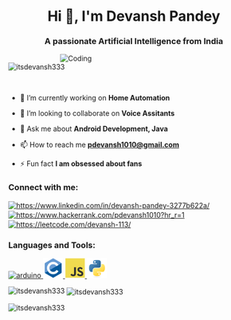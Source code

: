 <h1 align="center">Hi 👋, I'm Devansh Pandey</h1>
<h3 align="center">A passionate Artificial Intelligence from India</h3>
<img align="right" alt="Coding" width="400" src="https://th.bing.com/th/id/R.43ff82f293e15c588e77f32ee4020408?rik=3aWpATw7UuL%2bmg&riu=http%3a%2f%2fgifimage.net%2fwp-content%2fuploads%2f2017%2f10%2fhacker-gif-animation-8.gif&ehk=oqcEm1ZTHaFjyqpMUagb3nNbrWj9PqVs2yc9aYhTa2I%3d&risl=&pid=ImgRaw&r=0">

<p align="left"> <img src="https://komarev.com/ghpvc/?username=itsdevansh333&label=Profile%20views&color=0e75b6&style=flat" alt="itsdevansh333" /> </p>

<p align="left"> <a href="https://twitter.com/" target="blank"><img src="https://img.shields.io/twitter/follow/?logo=twitter&style=for-the-badge" alt="" /></a> </p>

- 🔭 I’m currently working on **Home Automation**

- 👯 I’m looking to collaborate on **Voice Assitants**

- 💬 Ask me about **Android Development, Java**

- 📫 How to reach me **pdevansh1010@gmail.com**

- ⚡ Fun fact **I am obsessed about fans**

<h3 align="left">Connect with me:</h3>
<p align="left">
<a href="https://linkedin.com/in/https://www.linkedin.com/in/devansh-pandey-3277b622a/" target="blank"><img align="center" src="https://raw.githubusercontent.com/rahuldkjain/github-profile-readme-generator/master/src/images/icons/Social/linked-in-alt.svg" alt="https://www.linkedin.com/in/devansh-pandey-3277b622a/" height="30" width="40" /></a>
<a href="https://www.hackerrank.com/https://www.hackerrank.com/pdevansh1010?hr_r=1" target="blank"><img align="center" src="https://raw.githubusercontent.com/rahuldkjain/github-profile-readme-generator/master/src/images/icons/Social/hackerrank.svg" alt="https://www.hackerrank.com/pdevansh1010?hr_r=1" height="30" width="40" /></a>
<a href="https://www.leetcode.com/https://leetcode.com/devansh-113/" target="blank"><img align="center" src="https://raw.githubusercontent.com/rahuldkjain/github-profile-readme-generator/master/src/images/icons/Social/leet-code.svg" alt="https://leetcode.com/devansh-113/" height="30" width="40" /></a>
</p>

<h3 align="left">Languages and Tools:</h3>
<p align="left"> <a href="https://www.arduino.cc/" target="_blank" rel="noreferrer"> <img src="https://cdn.worldvectorlogo.com/logos/arduino-1.svg" alt="arduino" width="40" height="40"/> </a> <a href="https://www.cprogramming.com/" target="_blank" rel="noreferrer"> <img src="https://raw.githubusercontent.com/devicons/devicon/master/icons/c/c-original.svg" alt="c" width="40" height="40"/> </a> <a href="https://developer.mozilla.org/en-US/docs/Web/JavaScript" target="_blank" rel="noreferrer"> <img src="https://raw.githubusercontent.com/devicons/devicon/master/icons/javascript/javascript-original.svg" alt="javascript" width="40" height="40"/> </a> <a href="https://www.python.org" target="_blank" rel="noreferrer"> <img src="https://raw.githubusercontent.com/devicons/devicon/master/icons/python/python-original.svg" alt="python" width="40" height="40"/> </a> </p>

<p><img align="left" src="https://github-readme-stats.vercel.app/api/top-langs?username=itsdevansh333&show_icons=true&locale=en&layout=compact" alt="itsdevansh333" /></p>

<p>&nbsp;<img align="center" src="https://github-readme-stats.vercel.app/api?username=itsdevansh333&show_icons=true&locale=en" alt="itsdevansh333" /></p>

<p><img align="center" src="https://github-readme-streak-stats.herokuapp.com/?user=itsdevansh333&" alt="itsdevansh333" /></p>
